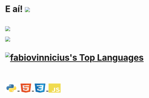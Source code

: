 <h1 aling=center>
  
E aí!
  <img src="https://media.tenor.com/w33hdDzoSE0AAAAi/haunter.gif" width=50> 
<div>
  <a href="https://github.com/fabiovinnicius">
  <img height="180em" src=https://github-readme-stats.vercel.app/api?username=fabiovinnicius&theme=default&show_icons=true&hide_border=false&count_private=true)/>
    <div>
  <img height="180em" src=https://github-readme-streak-stats.herokuapp.com/?user=fabiovinnicius&theme=default&hide_border=true)/>
      
  ![fabiovinnicius's Top Languages](https://github-readme-stats.vercel.app/api/top-langs/?username=fabiovinnicius&theme=default&show_icons=true&hide_border=true&layout=compact)

</div>
<div style="display: inline_block"><br>
  <img align="center" alt="PYTHON" height="30" width="40" src="https://raw.githubusercontent.com/devicons/devicon/master/icons/python/python-original.svg">
  <img align="center" alt="HTML" height="30" width="40" src="https://raw.githubusercontent.com/devicons/devicon/master/icons/html5/html5-original.svg">
  <img align="center" alt="CSS" height="30" width="40" src="https://raw.githubusercontent.com/devicons/devicon/master/icons/css3/css3-original.svg">
  <img align="center" alt="JS" height="30" width="40" src="https://raw.githubusercontent.com/devicons/devicon/master/icons/javascript/javascript-plain.svg">
</div>
